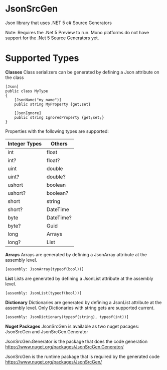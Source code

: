 # JsonSrcGen
Json library that uses .NET 5 c# Source Generators

Note: Requires the .Net 5 Preview to run. Mono platforms do not have support for the .Net 5 Source Generators yet.

# Supported Types

**Classes**
Class serializers can be generated by defining a Json attribute on the class
```
[Json]
public class MyType
{
    [JsonName("my_name")]
    public string MyProperty {get;set}

    [JsonIgnore]
    public string IgnoredProperty {get;set;}
}
```
Properties with the following types are supported:

Integer Types | Others
------|--------
int |  float 
int? | float?
uint | double
uint? | double?
ushort | boolean
ushort? | boolean?
short | string
short? | DateTime
byte | DateTime?
byte? | Guid
long | Arrays
long? | List<T>
    
**Arrays**
Arrays are generated by defining a JsonArray attribute at the assembly level.

```[assembly: JsonArray(typeof(bool))] ```

**List**
Lists are generated by defining a JsonList attribute at the assembly level.

```[assembly: JsonList(typeof(bool))] ```

**Dictionary**
Dictionaries are generated by defining a JsonList attribute at the assembly level. Only Dictionaries with string gets are supported current.

```[assembly: JsonDictionary(typeof(string), typeof(int))] ```

**Nuget Packages**
JsonSrcGen is available as two nuget pacages: JsonSrcGen and JsonSrcGen.Generator

JsonSrcGen.Generator is the package that does the code generation
https://www.nuget.org/packages/JsonSrcGen.Generator/

JsonSrcGen is the runtime package that is required by the generated code
https://www.nuget.org/packages/JsonSrcGen/
